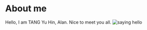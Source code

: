 # About me
Hello, I am TANG Yu Hin, Alan. Nice to meet you all.
![saying hello](https://c.tenor.com/PXsX6mzzM0cAAAAi/hey-good-evening.gif "Hello")